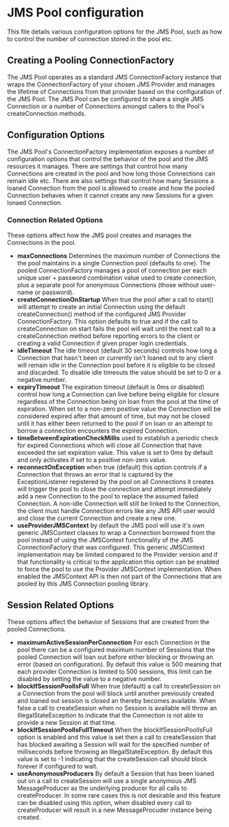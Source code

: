 # JMS Pool configuration

This file details various configuration options for the JMS Pool, such as how to control the number of connection stored in the pool etc.

## Creating a Pooling ConnectionFactory

The JMS Pool operates as a standard JMS ConnectionFactory instance that wraps the ConnectionFactory of your chosen JMS Provider and manages the lifetime of Connections from that provider based on the configuration of the JMS Pool.  The JMS Pool can be configured to share a single JMS Connection or a number of Connections amongst callers to the Pool's createConnection methods.

## Configuration Options

The JMS Pool's ConnectionFactory implementation exposes a number of configuration options that control the behavior of the pool and the JMS resources it manages.  There are settings that control how many Connections are created in the pool and how long those Connections can remain idle etc.  There are also settings that control how many Sessions a loaned Connection from the pool is allowed to create and how the pooled Connection behaves when it cannot create any new Sessions for a given lonaed Connection.

### Connection Related Options

These options affect how the JMS pool creates and manages the Connections in the pool.

+ **maxConnections** Determines the maximum number of Connections the the pool maintains in a single Connection pool (defaults to one).  The pooled ConnectionFactory manages a pool of connection per each unique user + password combination value used to create connection, plus a separate pool for anonymous Connections (those without user-name or password).
+ **createConnectionOnStartup** When true the pool after a call to start() will attempt to create an initial Connection using the default createConnection() method of the configured JMS Provider ConnectionFactory.  This option defaults to true and if the call to createConnection on start fails the pool will wait until the next call to a createConnection method before reporting errors to the client or creating a valid Connection if given proper login credentials.
+ **idleTimeout** The idle timeout (default 30 seconds) controls how long a Connection that hasn't been or currently isn't loaned out to any client will remain idle in the Connection pool before it is eligible to be closed and discarded.  To disable idle timeouts the value should be set to 0 or a negative number.
+ **expiryTimeout** The expiration timeout (default is 0ms or disabled) control how long a Connection can live before being eligible for closure regardless of the Connection being on loan from the pool at the time of expiration.  When set to a non-zero positive value the Connection will be considered expired after that amount of time, but may not be closed until it has either been returned to the pool if on loan or an attempt to borrow a connection encounters the expired Connection.
+ **timeBetweenExpirationCheckMillis** used to establish a periodic check for expired Connections which will close all Connection that have exceeded the set expiration value.  This value is set to 0ms by default and only activates if set to a positive non-zero value.
+ **reconnectOnException** when true (default) this option controls if a Connection that throws an error that is captured by the ExceptionListener registered by the pool on all Connections it creates will trigger the pool to close the connection and attempt immediately add a new Connection to the pool to replace the assumed failed Connection.  A non-idle Connection will still be linked to the Connection, the client must handle Connection errors like any JMS API user would and close the current Connection and create a new one.
+ **useProviderJMSContext** by default the JMS pool will use it's own generic JMSContext classes to wrap a Connection borrowed from the pool instead of using the JMSContext functionality of the JMS ConnectionFactory that was configured.  This generic JMSContext implementation may be limited compared to the Provider version and if that functionality is critical to the application this option can be enabled to force the pool to use the Provider JMSContext implementation.  When enabled the JMSContext API is then not part of the Connections that are pooled by this JMS Connection pooling library.

## Session Related Options

These options affect the behavior of Sessions that are created from the pooled Connections.

+ **maximumActiveSessionPerConnection** For each Connection in the pool there can be a configured maximum number of Sessions that the pooled Connection will loan out before either blocking or throwing an error (based on configuration).  By default this value is 500 meaning that each provider Connection is limited to 500 sessions, this limit can be disabled by setting the value to a negative number.
+ **blockIfSessionPoolIsFull** When true (default) a call to createSession on a Connection from the pool will block until another previously created and loaned out session is closed an thereby becomes available.  When false a call to createSession when no Session is available will throw an IllegalStateException to indicate that the Connection is not able to provide a new Session at that time.
+ **blockIfSessionPoolIsFullTimeout** When the blockIfSessionPoolIsFull option is enabled and this value is set then a call to createSession that has blocked awaiting a Session will wait for the specified number of milliseconds before throwing an IllegalStateException.  By default this value is set to -1 indicating that the createSession call should block forever if configured to wait.
+ **useAnonymousProducers** By default a Session that has been loaned out on a call to createSession will use a single anonymous JMS MessageProducer as the underlying producer for all calls to createProducer.  In some rare cases this is not desirable and this feature can be disabled using this option, when disabled every call to createProducer will result in a new MessageProcuder instance being created.
